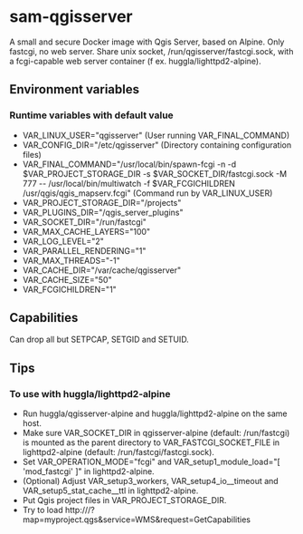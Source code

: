 # sam-qgisserver
A small and secure Docker image with Qgis Server, based on Alpine. Only fastcgi, no web server. Share unix socket, /run/qgisserver/fastcgi.sock, with a fcgi-capable web server container (f ex. huggla/lighttpd2-alpine).

## Environment variables
### Runtime variables with default value
* VAR_LINUX_USER="qgisserver" (User running VAR_FINAL_COMMAND)
* VAR_CONFIG_DIR="/etc/qgisserver" (Directory containing configuration files)
* VAR_FINAL_COMMAND="/usr/local/bin/spawn-fcgi -n -d \$VAR_PROJECT_STORAGE_DIR -s \$VAR_SOCKET_DIR/fastcgi.sock -M 777 -- /usr/local/bin/multiwatch -f \$VAR_FCGICHILDREN /usr/qgis/qgis_mapserv.fcgi" (Command run by VAR_LINUX_USER)
* VAR_PROJECT_STORAGE_DIR="/projects"
* VAR_PLUGINS_DIR="/qgis_server_plugins"
* VAR_SOCKET_DIR="/run/fastcgi"
* VAR_MAX_CACHE_LAYERS="100"
* VAR_LOG_LEVEL="2"
* VAR_PARALLEL_RENDERING="1"
* VAR_MAX_THREADS="-1"
* VAR_CACHE_DIR="/var/cache/qgisserver"
* VAR_CACHE_SIZE="50"
* VAR_FCGICHILDREN="1"

## Capabilities
Can drop all but SETPCAP, SETGID and SETUID.

## Tips
### To use with huggla/lighttpd2-alpine
* Run huggla/qgisserver-alpine and huggla/lighttpd2-alpine on the same host.
* Make sure VAR_SOCKET_DIR in qgisserver-alpine (default: /run/fastcgi) is mounted as the parent directory to VAR_FASTCGI_SOCKET_FILE in lighttpd2-alpine (default: /run/fastcgi/fastcgi.sock).
* Set VAR_OPERATION_MODE="fcgi" and VAR_setup1_module_load="[ 'mod_fastcgi' ]" in lighttpd2-alpine.
* (Optional) Adjust VAR_setup3_workers, VAR_setup4_io__timeout and VAR_setup5_stat_cache__ttl in lighttpd2-alpine.
* Put Qgis project files in VAR_PROJECT_STORAGE_DIR.
* Try to load http://<hostaddress>/?map=myproject.qgs&service=WMS&request=GetCapabilities
